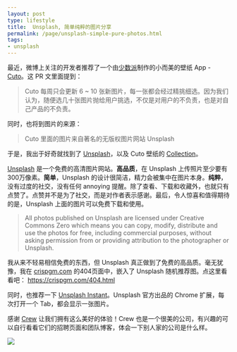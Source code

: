 ```yaml
---
layout: post
type: lifestyle
title:  Unsplash, 简单纯粹的图片分享
permalink: /page/unsplash-simple-pure-photos.html
tags:
- unsplash
---
```


最近，微博上关注的开发者推荐了一个由[少数派](http://sspai.com/)制作的小而美的壁纸 App - [Cuto](http://sspai.com/33525)。这 PR 文里面提到：

> Cuto 每周只会更新 6 ~ 10 张新图片，每一张都会经过精挑细选。因为我们认为，随便选几十张图片抛给用户挑选，不仅是对用户的不负责，也是对自己产品的不负责。

同时，也将到图片的来源：

> Cuto 里面的图片来自著名的无版权图片网站 Unsplash

于是，我出于好奇就找到了 [Unsplash](https://unsplash.com/)，以及 Cuto 壁纸的 [Collection](https://unsplash.com/collections/136026/cuto-wallpaper)。

[Unsplash](https://unsplash.com/) 是一个免费的高清图片网站。__高品质__，在 Unsplash 上传照片至少要有300万像素。__简单__，Unsplash 的设计很简洁，精力会被集中在图片本身。__纯粹__，没有过度的社交，没有任何 annoying 提醒。除了查看、下载和收藏外，也就只有点赞了。点赞并不是为了社交，而是对作者表示感谢。最后，令人惊喜和值得期待的是，Unsplash 上面的图片可以免费下载和使用。

> All photos published on Unsplash are licensed under Creative Commons Zero which means you can copy, modify, distribute and use the photos for free, including commercial purposes, without asking permission from or providing attribution to the photographer or Unsplash.

我从来不轻易相信免费的东西，但 Unsplash 真正做到了免费的高品质。毫无犹豫，我在 [crispgm.com](https://crispgm.com/) 的404页面中，嵌入了 Unsplash 随机推荐图。点这里看看吧： <https://crispgm.com/404.html>

同时，也推荐一下 [Unsplash Instant](https://chrome.google.com/webstore/detail/unsplash-instant/pejkokffkapolfffcgbmdmhdelanoaih?hl=en)。Unsplash 官方出品的 Chrome 扩展，每次打开一个 Tab，都会显示一张图片。

感谢 [Crew](https://crew.co/) 让我们拥有这么美好的体验！Crew 也是一个很美的公司，有兴趣的可以自行看看它们的招聘页面和团队博客，体会一下别人家的公司是什么样。

![](https://crew.co/app/uploads/2017/02/3can7mahta-crew-1024x794.jpg)